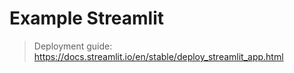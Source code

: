 # Example Streamlit

> Deployment guide: https://docs.streamlit.io/en/stable/deploy_streamlit_app.html

